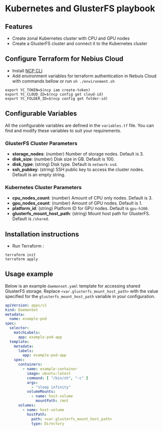 # Kubernetes and GlusterFS playbook

## Features

- Create zonal Kubernetes cluster with CPU and GPU nodes
- Create a GlusterFS cluster and connect it to the Kubernetes cluster

## Configure Terraform for Nebius Cloud

- Install [NCP CLI](https://nebius.ai/docs/cli/quickstart)
- Add environment variables for terraform authentication in Nebuis Cloud with commands bellow or run `sh ./environment.sh`

```
export YC_TOKEN=$(ncp iam create-token)
export YC_CLOUD_ID=$(ncp config get cloud-id)
export YC_FOLDER_ID=$(ncp config get folder-id)
```

## Configurable Variables

All the configurable variables are defined in the `variables.tf` file. You can find and modify these variables to suit
your requirements.

### GlusterFS Cluster Parameters

- **storage_nodes**: (number) Number of storage nodes. Default is 3.
- **disk_size**: (number) Disk size in GB. Default is 100.
- **disk_type**: (string) Disk type. Default is `network-ssd`.
- **ssh_pubkey**: (string) SSH public key to access the cluster nodes. Default is an empty string.

### Kubernetes Cluster Parameters

- **cpu_nodes_count**: (number) Amount of CPU only nodes. Default is 3.
- **gpu_nodes_count**: (number) Amount of GPU nodes. Default is 1.
- **platform_id**: (string) Platform ID for GPU nodes. Default is `gpu-h100`.
- **glusterfs_mount_host_path**: (string) Mount host path for GlusterFS. Default is `/shared`.

## Installation instructions
- Run Terraform :

```
terraform init
terraform apply
```

## Usage example
Below is an example `daemonset.yaml` template for accessing shared GlusterFS storage. Replace `<var.glusterfs_mount_host_path>` with the value specified for the `glusterfs_mount_host_path` variable in your configuration.

```yaml
apiVersion: apps/v1
kind: DaemonSet
metadata:
  name: example-pod
spec:
  selector:
    matchLabels:
      app: example-pod-app
  template:
    metadata:
      labels:
        app: example-pod-app
    spec:
      containers:
        - name: example-container
          image: ubuntu:latest
          command: [ "/bin/sh", "-c" ]
          args:
            - "sleep infinity"
          volumeMounts:
            - name: host-volume
              mountPath: /mnt
      volumes:
        - name: host-volume
          hostPath:
            path: <var.glusterfs_mount_host_path>
            type: Directory
```